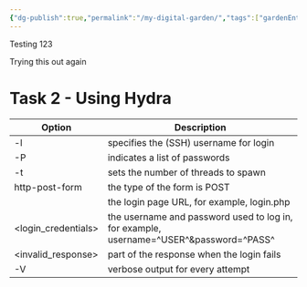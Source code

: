 ```yaml
---
{"dg-publish":true,"permalink":"/my-digital-garden/","tags":["gardenEntry"],"created":"2025-02-06T18:51:33.711-05:00","updated":"2025-02-06T19:39:25.383-05:00"}
---
```


Testing 123

Trying this out again 



# Task 2 - Using Hydra

| Option              | Description                                                                            |
| ------------------- | -------------------------------------------------------------------------------------- |
| -l                  | specifies the (SSH) username for login                                                 |
| -P                  | indicates a list of passwords                                                          |
| -t                  | sets the number of threads to spawn                                                    |
| http-post-form      | the type of the form is POST                                                           |
| <path>              | the login page URL, for example, login.php                                             |
| <login_credentials> | the username and password used to log in, for example, username=^USER^&password=^PASS^ |
| <invalid_response>  | part of the response when the login fails                                              |
| -V                  | verbose output for every attempt                                                       |
